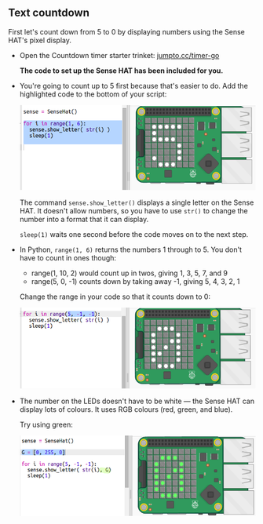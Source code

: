 ## Text countdown

First let's count down from 5 to 0 by displaying numbers using the Sense HAT's pixel display.

+ Open the Countdown timer starter trinket: <a href="http://jumpto.cc/timer-go" target="_blank">jumpto.cc/timer-go</a>
    
    **The code to set up the Sense HAT has been included for you.**

+ You're going to count up to 5 first because that's easier to do. Add the highlighted code to the bottom of your script:
    
    ![skærmbillede](images/timer-count.png)
    
    The command `sense.show_letter()` displays a single letter on the Sense HAT. It doesn't allow numbers, so you have to use `str()` to change the number into a format that it can display.
    
    `sleep(1)` waits one second before the code moves on to the next step.

+ In Python, `range(1, 6)` returns the numbers 1 through to 5. You don't have to count in ones though:
    
    + range(1, 10, 2) would count up in twos, giving 1, 3, 5, 7, and 9
    + range(5, 0, -1) counts down by taking away -1, giving 5, 4, 3, 2, 1
    
    Change the range in your code so that it counts down to 0:
    
    ![skærmbillede](images/timer-numbers.png)

+ The number on the LEDs doesn't have to be white — the Sense HAT can display lots of colours. It uses RGB colours (red, green, and blue).
    
    Try using green:
    
    ![skærmbillede](images/timer-green.png)